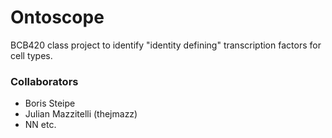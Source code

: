 # Ontoscope

BCB420 class project to identify "identity defining" transcription factors for cell types.


### Collaborators

* Boris Steipe
* Julian Mazzitelli (thejmazz)
* NN etc.



